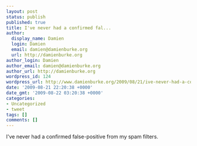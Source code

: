 ```yaml
---
layout: post
status: publish
published: true
title: I've never had a confirmed fal...
author:
  display_name: Damien
  login: Damien
  email: damien@damienburke.org
  url: http://damienburke.org
author_login: Damien
author_email: damien@damienburke.org
author_url: http://damienburke.org
wordpress_id: 124
wordpress_url: http://www.damienburke.org/2009/08/21/ive-never-had-a-confirmed-fal/
date: '2009-08-21 22:20:38 +0000'
date_gmt: '2009-08-22 03:20:38 +0000'
categories:
- Uncategorized
- tweet
tags: []
comments: []
---
```

<p>I've never had a confirmed false-positive from my spam filters.</p>
